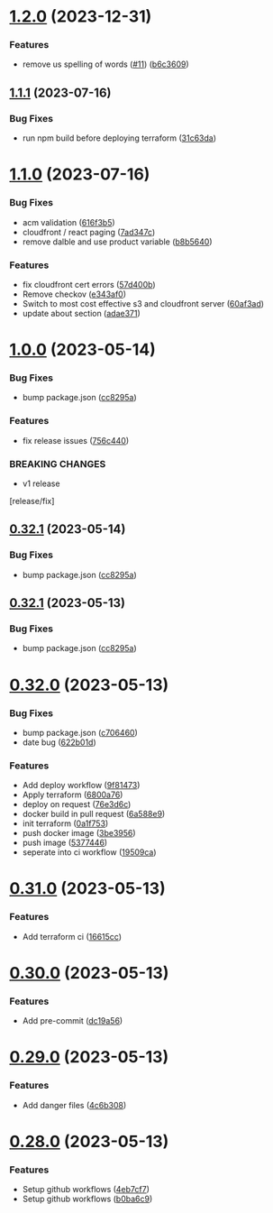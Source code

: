 # [1.2.0](https://github.com/JamesDalboth/Dalble/compare/v1.1.1...v1.2.0) (2023-12-31)


### Features

* remove us spelling of words ([#11](https://github.com/JamesDalboth/Dalble/issues/11)) ([b6c3609](https://github.com/JamesDalboth/Dalble/commit/b6c3609b1f8cf674f729122d4499479edc332fed))

## [1.1.1](https://github.com/JamesDalboth/Dalble/compare/v1.1.0...v1.1.1) (2023-07-16)


### Bug Fixes

* run npm build before deploying terraform ([31c63da](https://github.com/JamesDalboth/Dalble/commit/31c63daab391f508d5fb78b7b52bf373b64e1499))

# [1.1.0](https://github.com/JamesDalboth/Dalble/compare/v1.0.0...v1.1.0) (2023-07-16)


### Bug Fixes

* acm validation ([616f3b5](https://github.com/JamesDalboth/Dalble/commit/616f3b5850c1be3379e2f262d72e3f882717e2fa))
* cloudfront / react paging ([7ad347c](https://github.com/JamesDalboth/Dalble/commit/7ad347c33cdc86320e20d5d0bbbef2a3cb3750d0))
* remove dalble and use product variable ([b8b5640](https://github.com/JamesDalboth/Dalble/commit/b8b56401a750af1cb0bbd30fc526bc5468c34713))


### Features

* fix cloudfront cert errors ([57d400b](https://github.com/JamesDalboth/Dalble/commit/57d400b7f71cd4950f9ae683fc85d98de3db2f6d))
* Remove checkov ([e343af0](https://github.com/JamesDalboth/Dalble/commit/e343af053217d8072ce8feefaa9ddbcf1bba81bb))
* Switch to most cost effective s3 and cloudfront server ([60af3ad](https://github.com/JamesDalboth/Dalble/commit/60af3ad1f5fed12baa6a03288eb1397a066626ab))
* update about section ([adae371](https://github.com/JamesDalboth/Dalble/commit/adae37108dafc652c8116c275d3d184dba818121))

# [1.0.0](https://github.com/JamesDalboth/Dalble/compare/v0.32.0...v1.0.0) (2023-05-14)


### Bug Fixes

* bump package.json ([cc8295a](https://github.com/JamesDalboth/Dalble/commit/cc8295a11e48bef0ba8eb1c218a07d774902e7ec))


### Features

* fix release issues ([756c440](https://github.com/JamesDalboth/Dalble/commit/756c44004bd5013261a775dceec7b3d3d962fbff))


### BREAKING CHANGES

* v1 release

[release/fix]

## [0.32.1](https://github.com/JamesDalboth/Dalble/compare/v0.32.0...v0.32.1) (2023-05-14)


### Bug Fixes

* bump package.json ([cc8295a](https://github.com/JamesDalboth/Dalble/commit/cc8295a11e48bef0ba8eb1c218a07d774902e7ec))

## [0.32.1](https://github.com/JamesDalboth/Dalble/compare/v0.32.0...v0.32.1) (2023-05-13)


### Bug Fixes

* bump package.json ([cc8295a](https://github.com/JamesDalboth/Dalble/commit/cc8295a11e48bef0ba8eb1c218a07d774902e7ec))

# [0.32.0](https://github.com/JamesDalboth/Dalble/compare/v0.31.0...v0.32.0) (2023-05-13)


### Bug Fixes

* bump package.json ([c706460](https://github.com/JamesDalboth/Dalble/commit/c706460101a564552499704efb86699d37265cd2))
* date bug ([622b01d](https://github.com/JamesDalboth/Dalble/commit/622b01d5d6bdab4806558a7d3e14b5c259ba9aa0))


### Features

* Add deploy workflow ([9f81473](https://github.com/JamesDalboth/Dalble/commit/9f814731112d5ab7c7c12b735ca269b1a41a36d4))
* Apply terraform ([6800a76](https://github.com/JamesDalboth/Dalble/commit/6800a7613096f0d65ab0e484b5effdfdf1087b8a))
* deploy on request ([76e3d6c](https://github.com/JamesDalboth/Dalble/commit/76e3d6c5a09441ab80c2e9f2e2f3429032fa2f4a))
* docker build in pull request ([6a588e9](https://github.com/JamesDalboth/Dalble/commit/6a588e9d3fcbdf023652e3d840e600099580d2ea))
* init terraform ([0a1f753](https://github.com/JamesDalboth/Dalble/commit/0a1f753b3b4e4f6c53b775494507a12d34bce219))
* push docker image ([3be3956](https://github.com/JamesDalboth/Dalble/commit/3be39566f48992cc829ca4defefcabffec9823b2))
* push image ([5377446](https://github.com/JamesDalboth/Dalble/commit/53774463af254707f17d5f8f7dd56b56818b1d51))
* seperate into ci workflow ([19509ca](https://github.com/JamesDalboth/Dalble/commit/19509ca0d387e0547991ed998b226dcc2d6c0003))

# [0.31.0](https://github.com/JamesDalboth/Dalble/compare/v0.30.0...v0.31.0) (2023-05-13)


### Features

* Add terraform ci ([16615cc](https://github.com/JamesDalboth/Dalble/commit/16615cca4fdfdb387c9a9f1a7e4e2fcbd5018c38))

# [0.30.0](https://github.com/JamesDalboth/Dalble/compare/v0.29.0...v0.30.0) (2023-05-13)


### Features

* Add pre-commit ([dc19a56](https://github.com/JamesDalboth/Dalble/commit/dc19a56e315c024c86da232ea0ee5d9a766804d2))

# [0.29.0](https://github.com/JamesDalboth/Dalble/compare/v0.28.0...v0.29.0) (2023-05-13)


### Features

* Add danger files ([4c6b308](https://github.com/JamesDalboth/Dalble/commit/4c6b30897dd8d59a263e34f70ed98a2535180b3a))

# [0.28.0](https://github.com/JamesDalboth/Dalble/compare/v0.27.0...v0.28.0) (2023-05-13)


### Features

* Setup github workflows ([4eb7cf7](https://github.com/JamesDalboth/Dalble/commit/4eb7cf784deab2e37a605b00b15c8f539a8591d3))
* Setup github workflows ([b0ba6c9](https://github.com/JamesDalboth/Dalble/commit/b0ba6c9526d5b07f638b92d617545b8773e2b8f5))
